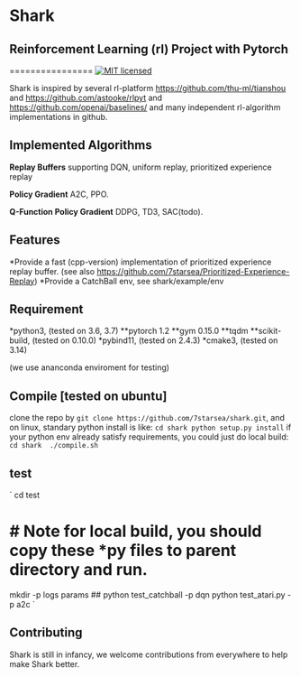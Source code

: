 # Shark
## Reinforcement Learning (rl) Project with Pytorch
================
[![MIT licensed](https://img.shields.io/badge/license-MIT-blue.svg)](./LICENSE)

Shark is inspired by several rl-platform https://github.com/thu-ml/tianshou and https://github.com/astooke/rlpyt and https://github.com/openai/baselines/ and many independent rl-algorithm implementations in github.

## Implemented Algorithms
**Replay Buffers** supporting DQN, uniform replay, prioritized experience replay

**Policy Gradient** A2C, PPO.

**Q-Function Policy Gradient** DDPG, TD3, SAC(todo).

## Features
*Provide a fast (cpp-version) implementation of prioritized experience replay buffer. (see also https://github.com/7starsea/Prioritized-Experience-Replay)
*Provide a CatchBall env, see shark/example/env


## Requirement
*python3, (tested on 3.6, 3.7)
**pytorch 1.2
**gym 0.15.0
**tqdm
**scikit-build, (tested on 0.10.0)
*pybind11, (tested on 2.4.3)
*cmake3, (tested on 3.14)

(we use ananconda enviroment for testing)

## Compile [tested on ubuntu]
clone the repo by `git clone https://github.com/7starsea/shark.git`, and on linux, standary python install is like:
`
cd shark
python setup.py install
`
if your python env already satisfy requirements, you could just do local build:
`
cd shark 
./compile.sh
`

## test
`
cd test
 # # Note for local build, you should copy these *py files to parent directory and run.
mkdir -p logs params  ## 
python test_catchball -p dqn
python test_atari.py -p a2c
`

## Contributing
Shark is still in infancy, we welcome contributions from everywhere to help make Shark better.
 
